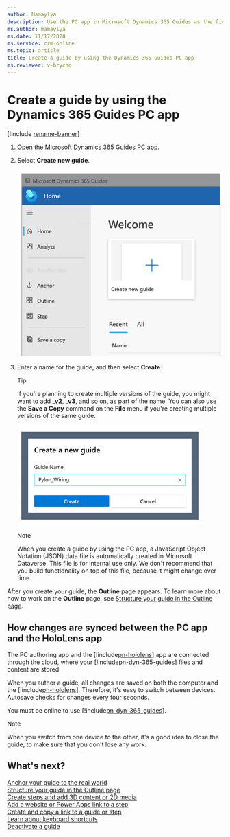 ```yaml
---
author: Mamaylya
description: Use the PC app in Microsoft Dynamics 365 Guides as the first step in creating a guide. 
ms.author: mamaylya
ms.date: 11/17/2020
ms.service: crm-online
ms.topic: article
title: Create a guide by using the Dynamics 365 Guides PC app
ms.reviewer: v-brycho
---
```


# Create a guide by using the Dynamics 365 Guides PC app

[!include [rename-banner](~/includes/cc-data-platform-banner.md)]

1. [Open the Microsoft Dynamics 365 Guides PC app](install-sign-in-pc-app.md).

2. Select **Create new guide**.

    ![Create new guide button](media/create-guide.PNG "Create new guide button")

3. Enter a name for the guide, and then select **Create**.

    > [!TIP]
    > If you're planning to create multiple versions of the guide, you might want to add **\_v2**, **\_v3**, and so on, as part of the name. You can also use the **Save a Copy** command on the **File** menu if you're creating multiple versions of the same guide.

    ![Naming the guide](media/name-guide.PNG "Naming the guide")

    > [!NOTE]
    > When you create a guide by using the PC app, a JavaScript Object Notation (JSON) data file is automatically created in Microsoft Dataverse. This file is for internal use only. We don't recommend that you build functionality on top of this file, because it might change over time.

After you create your guide, the **Outline** page appears. To learn more about how to work on the **Outline** page, see [Structure your guide in the Outline page](structure-guide.md).

## How changes are synced between the PC app and the HoloLens app

The PC authoring app and the [!include[pn-hololens](../includes/pn-hololens.md)] app are connected through the cloud, where your [!include[pn-dyn-365-guides](../includes/pn-dyn-365-guides.md)] files and content are stored.

When you author a guide, all changes are saved on both the computer and the [!include[pn-hololens](../includes/pn-hololens.md)]. Therefore, it's easy to switch between devices. Autosave checks for changes every four seconds.

You must be online to use [!include[pn-dyn-365-guides](../includes/pn-dyn-365-guides.md)].

> [!NOTE]
> When you switch from one device to the other, it's a good idea to close the guide, to make sure that you don't lose any work.

## What's next?

[Anchor your guide to the real world](anchor.md)<br>
[Structure your guide in the Outline page](structure-guide.md)<br>
[Create steps and add 3D content or 2D media](create-steps-assign-media.md)<br>
[Add a website or Power Apps link to a step](pc-app-website-powerapps-link.md)<br>
[Create and copy a link to a guide or step](pc-app-copy-link-guide-step.md)<br>
[Learn about keyboard shortcuts](keyboard-shortcuts-pc-app.md)<br>
[Deactivate a guide](pc-app-deactivate-guide.md)
